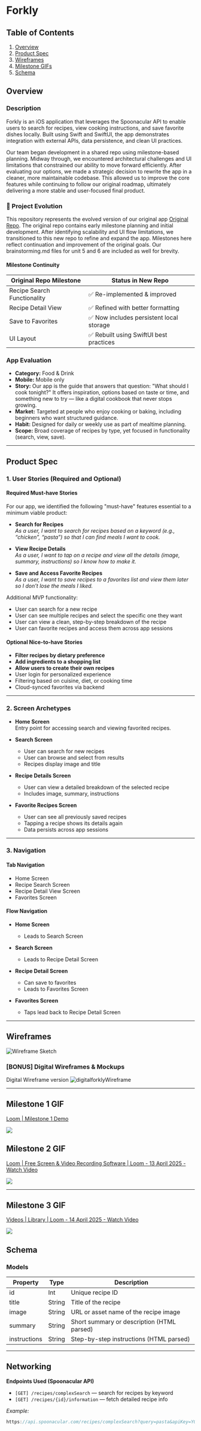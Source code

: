 # Forkly

## Table of Contents

1. [Overview](#overview)
2. [Product Spec](#product-spec)
3. [Wireframes](#wireframes)
4. [Milestone GIFs](#milestone-gifs)
5. [Schema](#schema)

## Overview

### Description

Forkly is an iOS application that leverages the Spoonacular API to enable users to search for recipes, view cooking instructions, and save favorite dishes locally. Built using Swift and SwiftUI, the app demonstrates integration with external APIs, data persistence, and clean UI practices.

Our team began development in a shared repo using milestone-based planning. Midway through, we encountered architectural challenges and UI limitations that constrained our ability to move forward efficiently. After evaluating our options, we made a strategic decision to rewrite the app in a cleaner, more maintainable codebase. This allowed us to improve the core features while continuing to follow our original roadmap, ultimately delivering a more stable and user-focused final product.

### 🔁 Project Evolution

This repository represents the evolved version of our original app [Original Repo](https://github.com/COP4655-Group3/RecipeApp). The original repo contains early milestone planning and initial development. After identifying scalability and UI flow limitations, we transitioned to this new repo to refine and expand the app. Milestones here reflect continuation and improvement of the original goals. Our brainstorming.md files for unit 5 and 6 are included as well for brevity.

#### Milestone Continuity

| Original Repo Milestone       | Status in New Repo              |
|------------------------------|----------------------------------|
| Recipe Search Functionality   | ✅ Re-implemented & improved      |
| Recipe Detail View            | ✅ Refined with better formatting |
| Save to Favorites             | ✅ Now includes persistent local storage |
| UI Layout                     | ✅ Rebuilt using SwiftUI best practices |

### App Evaluation

- **Category:** Food & Drink  
- **Mobile:** Mobile only  
- **Story:** Our app is the guide that answers that question: "What should I cook tonight?" It offers inspiration, options based on taste or time, and something new to try — like a digital cookbook that never stops growing.  
- **Market:** Targeted at people who enjoy cooking or baking, including beginners who want structured guidance.  
- **Habit:** Designed for daily or weekly use as part of mealtime planning.  
- **Scope:** Broad coverage of recipes by type, yet focused in functionality (search, view, save).

---

## Product Spec

### 1. User Stories (Required and Optional)

#### **Required Must-have Stories**

For our app, we identified the following "must-have" features essential to a minimum viable product:

- **Search for Recipes**  
  *As a user, I want to search for recipes based on a keyword (e.g., “chicken”, “pasta”) so that I can find meals I want to cook.*

- **View Recipe Details**  
  *As a user, I want to tap on a recipe and view all the details (image, summary, instructions) so I know how to make it.*

- **Save and Access Favorite Recipes**  
  *As a user, I want to save recipes to a favorites list and view them later so I don’t lose the meals I liked.*

Additional MVP functionality:
- User can search for a new recipe
- User can see multiple recipes and select the specific one they want
- User can view a clean, step-by-step breakdown of the recipe
- User can favorite recipes and access them across app sessions

#### **Optional Nice-to-have Stories**

- **Filter recipes by dietary preference**
- **Add ingredients to a shopping list**
- **Allow users to create their own recipes**
- User login for personalized experience
- Filtering based on cuisine, diet, or cooking time
- Cloud-synced favorites via backend

---

### 2. Screen Archetypes

- **Home Screen**  
  Entry point for accessing search and viewing favorited recipes.

- **Search Screen**  
  - User can search for new recipes  
  - User can browse and select from results  
  - Recipes display image and title

- **Recipe Details Screen**  
  - User can view a detailed breakdown of the selected recipe  
  - Includes image, summary, instructions

- **Favorite Recipes Screen**  
  - User can see all previously saved recipes  
  - Tapping a recipe shows its details again  
  - Data persists across app sessions

---

### 3. Navigation

#### **Tab Navigation**
- Home Screen
- Recipe Search Screen
- Recipe Detail View Screen
- Favorites Screen

#### **Flow Navigation**

- **Home Screen**
  - Leads to Search Screen

- **Search Screen**
  - Leads to Recipe Detail Screen

- **Recipe Detail Screen**
  - Can save to favorites
  - Leads to Favorites Screen

- **Favorites Screen**
  - Taps lead back to Recipe Detail Screen

---

## Wireframes

![Wireframe Sketch](wireframesketch.jpg)

### [BONUS] Digital Wireframes & Mockups

Digital Wireframe version 
![digitalforklyWireframe](https://github.com/user-attachments/assets/44825c04-70fc-438d-ad8e-740e1528e656)

---

## Milestone 1 GIF

<div>
  <a href="https://www.loom.com/share/73016fdd0f2047fe934aac0b0504d881">
    <p>Loom | Milestone 1 Demo</p>
  </a>
  <a href="https://www.loom.com/share/73016fdd0f2047fe934aac0b0504d881">
    <img style="max-width:300px;" src="https://cdn.loom.com/sessions/thumbnails/73016fdd0f2047fe934aac0b0504d881-de2607e400108dde-full-play.gif">
  </a>
</div>

## Milestone 2 GIF

<div>
    <a href="https://www.loom.com/share/883c628dfb094379a0649c3076e13668">
      <p>Loom | Free Screen & Video Recording Software | Loom - 13 April 2025 - Watch Video</p>
    </a>
    <a href="https://www.loom.com/share/883c628dfb094379a0649c3076e13668">
      <img style="max-width:300px;" src="https://cdn.loom.com/sessions/thumbnails/883c628dfb094379a0649c3076e13668-48f538a5cbca282d-full-play.gif">
    </a>
  </div>

---
## Milestone 3 GIF

<div>
    <a href="https://www.loom.com/share/a92b6ae4a4474579b06c2a52e789ebf6">
      <p>Videos | Library | Loom - 14 April 2025 - Watch Video</p>
    </a>
    <a href="https://www.loom.com/share/a92b6ae4a4474579b06c2a52e789ebf6">
      <img style="max-width:300px;" src="https://cdn.loom.com/sessions/thumbnails/a92b6ae4a4474579b06c2a52e789ebf6-f001699eeaf98cf8-full-play.gif">
    </a>
  </div>


## Schema

### Models

| Property  | Type   | Description                                |
|-----------|--------|--------------------------------------------|
| id        | Int    | Unique recipe ID                           |
| title     | String | Title of the recipe                        |
| image     | String | URL or asset name of the recipe image      |
| summary   | String | Short summary or description (HTML parsed) |
| instructions | String | Step-by-step instructions (HTML parsed) |

---

## Networking

**Endpoints Used (Spoonacular API)**

- `[GET] /recipes/complexSearch` — search for recipes by keyword  
- `[GET] /recipes/{id}/information` — fetch detailed recipe info

_Example:_
```swift
https://api.spoonacular.com/recipes/complexSearch?query=pasta&apiKey=YOUR_API_KEY
